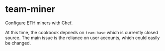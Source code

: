 # team-miner

Configure ETH miners with Chef.

At this time, the cookbook depneds on `team-base` which is currently closed source. The main issue is the reliance on
user accounts, which could easily be changed. 
